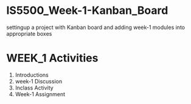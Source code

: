 # IS5500_Week-1-Kanban_Board
settingup a project with Kanban board and adding week-1 modules into appropriate boxes
# WEEK_1 Activities
<ol>
  <li> Introductions</li>
   <li> week-1 Discussion</li>
   <li> Inclass Activity</li>
   <li> Week-1 Assignment</li>
</ol>

